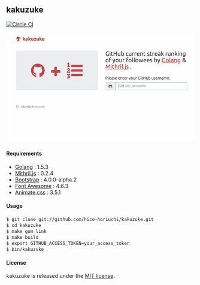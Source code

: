 ## kakuzuke

[![Circle CI](https://circleci.com/gh/hico-horiuchi/kakuzuke.svg?style=shield)](https://circleci.com/gh/hico-horiuchi/kakuzuke)

![screen.gif](https://raw.githubusercontent.com/hico-horiuchi/kakuzuke/master/screen.gif)

#### Requirements

  - [Golang](https://golang.org/) : 1.5.3
  - [Mithril.js](https://lhorie.github.io/mithril/) : 0.2.4
  - [Bootstrap](http://v4-alpha.getbootstrap.com/) : 4.0.0-alpha.2
  - [Font Awesome](http://fontawesome.io/) : 4.6.3
  - [Animate.css](http://daneden.github.io/animate.css/) : 3.5.1

#### Usage

    $ git clone git://github.com/hico-horiuchi/kakuzuke.git
    $ cd kakuzuke
    $ make gom link
    $ make build
    $ export GITHUB_ACCESS_TOKEN=your_access_token
    $ bin/kakuzuke

#### License

kakuzuke is released under the [MIT license](https://raw.githubusercontent.com/hico-horiuchi/kakuzuke/master/LICENSE).
